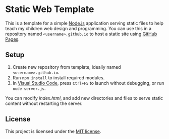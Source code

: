 # Static Web Template

This is a template for a simple [Node.js](https://nodejs.org) application serving static files to help teach my children web design and programming. You can use this in a repository named `<username>.github.io` to host a static site using [GitHub Pages](https://help.github.com/github/working-with-github-pages/getting-started-with-github-pages).

## Setup

1. Create new repository from template, ideally named `<username>.github.io`.
2. Run `npm install` to install required modules.
3. In [Visual Studio Code](https://code.visualstudio.com), press `Ctrl+F5` to launch without debugging, or run `node server.js`.

You can modify *index.html*, and add new directories and files to serve static content without restarting the server.

## License

This project is licensed under the [MIT license](LICENSE.txt).
